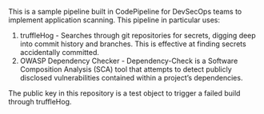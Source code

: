 This is a sample pipeline built in CodePipeline for DevSecOps teams to implement application scanning. This pipeline in particular uses:

1. truffleHog - Searches through git repositories for secrets, digging deep into commit history and branches. This is effective at finding secrets accidentally committed.
2. OWASP Dependency Checker - Dependency-Check is a Software Composition Analysis (SCA) tool that attempts to detect publicly disclosed vulnerabilities contained within a project’s dependencies.

The public key in this repository is a test object to trigger a failed build through truffleHog.